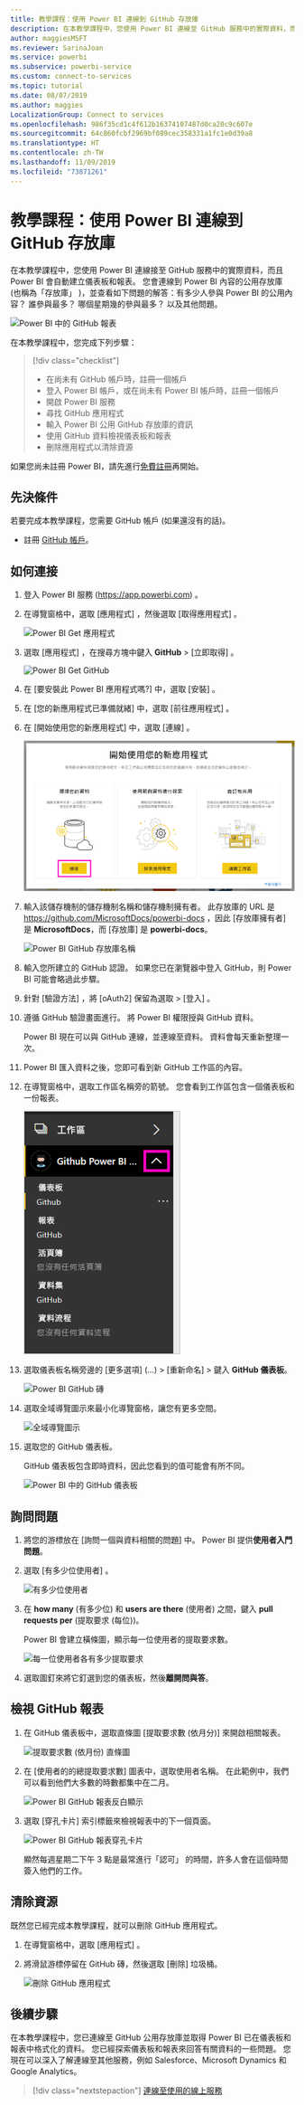 ```yaml
---
title: 教學課程：使用 Power BI 連線到 GitHub 存放庫
description: 在本教學課程中，您使用 Power BI 連線至 GitHub 服務中的實際資料，而且 Power BI 會自動建立儀表板和報表。
author: maggiesMSFT
ms.reviewer: SarinaJoan
ms.service: powerbi
ms.subservice: powerbi-service
ms.custom: connect-to-services
ms.topic: tutorial
ms.date: 08/07/2019
ms.author: maggies
LocalizationGroup: Connect to services
ms.openlocfilehash: 986f35cd1c4f612b16374107487d0ca20c9c607e
ms.sourcegitcommit: 64c860fcbf2969bf089cec358331a1fc1e0d39a8
ms.translationtype: HT
ms.contentlocale: zh-TW
ms.lasthandoff: 11/09/2019
ms.locfileid: "73871261"
---
```

# <a name="tutorial-connect-to-a-github-repo-with-power-bi"></a>教學課程：使用 Power BI 連線到 GitHub 存放庫
在本教學課程中，您使用 Power BI 連線接至 GitHub 服務中的實際資料，而且 Power BI 會自動建立儀表板和報表。 您會連線到 Power BI 內容的公用存放庫 (也稱為「存放庫」  )，並查看如下問題的解答：有多少人參與 Power BI 的公用內容？ 誰參與最多？ 哪個星期幾的參與最多？ 以及其他問題。 

![Power BI 中的 GitHub 報表](media/service-tutorial-connect-to-github/power-bi-github-app-tutorial-punch-card.png)

在本教學課程中，您完成下列步驟：

> [!div class="checklist"]
> * 在尚未有 GitHub 帳戶時，註冊一個帳戶 
> * 登入 Power BI 帳戶，或在尚未有 Power BI 帳戶時，註冊一個帳戶
> * 開啟 Power BI 服務
> * 尋找 GitHub 應用程式
> * 輸入 Power BI 公用 GitHub 存放庫的資訊
> * 使用 GitHub 資料檢視儀表板和報表
> * 刪除應用程式以清除資源

如果您尚未註冊 Power BI，請先進行[免費註冊](https://app.powerbi.com/signupredirect?pbi_source=web)再開始。

## <a name="prerequisites"></a>先決條件

若要完成本教學課程，您需要 GitHub 帳戶 (如果還沒有的話)。 

- 註冊 [GitHub 帳戶](https://docs.microsoft.com/contribute/get-started-setup-github)。


## <a name="how-to-connect"></a>如何連接
1. 登入 Power BI 服務 (https://app.powerbi.com) 。 
2. 在導覽窗格中，選取 [應用程式]  ，然後選取 [取得應用程式]  。
   
   ![Power BI Get 應用程式](media/service-tutorial-connect-to-github/power-bi-github-app-tutorial.png) 

3. 選取 [應用程式]  ，在搜尋方塊中鍵入 **GitHub** > [立即取得]  。
   
   ![Power BI Get GitHub](media/service-tutorial-connect-to-github/power-bi-github-app-tutorial-app-source.png) 

4. 在 [要安裝此 Power BI 應用程式嗎?]  中，選取 [安裝]  。
5. 在 [您的新應用程式已準備就緒]  中，選取 [前往應用程式]  。
6. 在 [開始使用您的新應用程式]  中，選取 [連線]  。

    ![開始使用您的新應用程式](media/service-tutorial-connect-to-github/power-bi-new-app-connect-get-started.png)

7. 輸入該儲存機制的儲存機制名稱和儲存機制擁有者。 此存放庫的 URL 是 https://github.com/MicrosoftDocs/powerbi-docs ，因此 [存放庫擁有者]  是 **MicrosoftDocs**，而 [存放庫]  是 **powerbi-docs**。 
   
    ![Power BI GitHub 存放庫名稱](media/service-tutorial-connect-to-github/power-bi-github-app-tutorial-connect.png)

5. 輸入您所建立的 GitHub 認證。 如果您已在瀏覽器中登入 GitHub，則 Power BI 可能會略過此步驟。 

6. 針對 [驗證方法]  ，將 [oAuth2]  保留為選取 \> [登入]  。

7. 遵循 GitHub 驗證畫面進行。 將 Power BI 權限授與 GitHub 資料。
   
   Power BI 現在可以與 GitHub 連線，並連線至資料。  資料會每天重新整理一次。

8. Power BI 匯入資料之後，您即可看到新 GitHub 工作區的內容。 
9. 在導覽窗格中，選取工作區名稱旁的箭號。 您會看到工作區包含一個儀表板和一份報表。 

    ![導覽窗格中的應用程式](media/service-tutorial-connect-to-github/power-bi-github-app-tutorial-left-nav-expanded.png)

10. 選取儀表板名稱旁邊的 [更多選項]  (...) > [重新命名]  > 鍵入 **GitHub 儀表板**。
 
    ![Power BI GitHub 磚](media/service-tutorial-connect-to-github/power-bi-github-app-tutorial-left-nav.png) 

8. 選取全域導覽圖示來最小化導覽窗格，讓您有更多空間。

    ![全域導覽圖示](media/service-tutorial-connect-to-github/power-bi-global-navigation-icon.png)

10. 選取您的 GitHub 儀表板。
    
    GitHub 儀表板包含即時資料，因此您看到的值可能會有所不同。

    ![Power BI 中的 GitHub 儀表板](media/service-tutorial-connect-to-github/power-bi-github-app-tutorial-new-dashboard.png)

    

## <a name="ask-a-question"></a>詢問問題

1. 將您的游標放在 [詢問一個與資料相關的問題]  中。 Power BI 提供**使用者入門問題**。 

1. 選取 [有多少位使用者]  。
 
    ![有多少位使用者](media/service-tutorial-connect-to-github/power-bi-github-app-tutorial-qna-how-many-users.png)

13. 在 **how many** (有多少位) 和 **users are there** (使用者) 之間，鍵入 **pull requests per** (提取要求 (每位))。 

     Power BI 會建立橫條圖，顯示每一位使用者的提取要求數。

    ![每一位使用者各有多少提取要求](media/service-tutorial-connect-to-github/power-bi-github-app-tutorial-qna-how-many-prs.png)


13. 選取圖釘來將它釘選到您的儀表板，然後**離開問與答**。

## <a name="view-the-github-report"></a>檢視 GitHub 報表 

1. 在 GitHub 儀表板中，選取直條圖 [提取要求數 (依月分)]  來開啟相關報表。

    ![提取要求數 (依月份) 直條圖](media/service-tutorial-connect-to-github/power-bi-github-app-tutorial-column-chart.png)

2. 在 [使用者的的總提取要求數]  圖表中，選取使用者名稱。 在此範例中，我們可以看到他們大多數的時數都集中在二月。

    ![Power BI GitHub 報表反白顯示](media/service-tutorial-connect-to-github/power-bi-github-app-tutorial-cross-filter-total-prs.png)

3. 選取 [穿孔卡片]  索引標籤來檢視報表中的下一個頁面。 
 
    ![Power BI GitHub 報表穿孔卡片](media/service-tutorial-connect-to-github/power-bi-github-app-tutorial-tues-3pm.png)

    顯然每週星期二下午 3 點是最常進行「認可」  的時間，許多人會在這個時間簽入他們的工作。

## <a name="clean-up-resources"></a>清除資源

既然您已經完成本教學課程，就可以刪除 GitHub 應用程式。 

1. 在導覽窗格中，選取 [應用程式]  。
2. 將滑鼠游標停留在 GitHub 磚，然後選取 [刪除]  垃圾桶。

    ![刪除 GitHub 應用程式](media/service-tutorial-connect-to-github/power-bi-github-app-tutorial-delete.png)

## <a name="next-steps"></a>後續步驟

在本教學課程中，您已連線至 GitHub 公用存放庫並取得 Power BI 已在儀表板和報表中格式化的資料。 您已經探索儀表板和報表來回答有關資料的一些問題。 您現在可以深入了解連線至其他服務，例如 Salesforce、Microsoft Dynamics 和 Google Analytics。 
 
> [!div class="nextstepaction"]
> [連線至使用的線上服務](service-connect-to-services.md)


